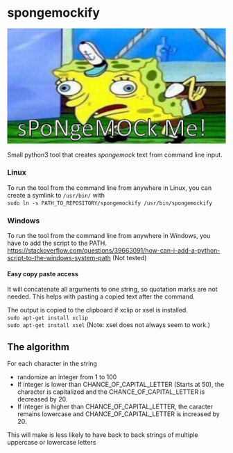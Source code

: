 # spongemockify
![spongemock](https://github.com/JorisWijnen/spongemockify/blob/main/images/spongemock.jpg "SpongeMock")

Small python3 tool that creates *spongemock* text from command line input.

### Linux
To run the tool from the command line from anywhere in Linux, you can create a symlink to `/usr/bin/` with  
`sudo ln -s PATH_TO_REPOSITORY/spongemockify /usr/bin/spongemockify`

### Windows
To run the tool from the command line from anywhere in Windows, you have to add the script to the PATH.
https://stackoverflow.com/questions/39663091/how-can-i-add-a-python-script-to-the-windows-system-path
(Not tested)

#### Easy copy paste access

It will concatenate all arguments to one string, so quotation marks are not needed. This helps with pasting a copied text after the command.

The output is copied to the clipboard if xclip or xsel is installed.  
`sudo apt-get install xclip`  
`sudo apt-get install xsel` (Note: xsel does not always seem to work.)

## The algorithm

For each character in the string
 - randomize an integer from 1 to 100
 - If integer is lower than CHANCE_OF_CAPITAL_LETTER (Starts at 50), the character is capitalized and the CHANCE_OF_CAPITAL_LETTER is decreased by 20.
 - If integer is higher than CHANCE_OF_CAPITAL_LETTER, the caracter remains lowercase and CHANCE_OF_CAPITAL_LETTER is increased by 20.

This will make is less likely to have back to back strings of multiple uppercase or lowercase letters
